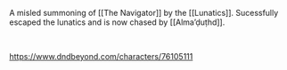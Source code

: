 A misled summoning of [[The Navigator]] by the [[Lunatics]].
Sucessfully escaped the lunatics and is now chased by [[Alma’ḍuṭhd]].

 

<https://www.dndbeyond.com/characters/76105111>
